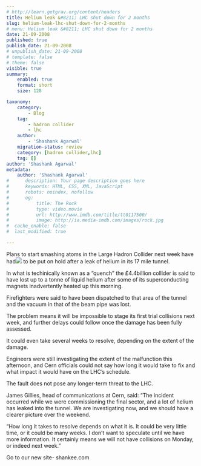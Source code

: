 ```yaml
---
# http://learn.getgrav.org/content/headers
title: Helium leak &#8211; LHC shut down for 2 months
slug: helium-leak-lhc-shut-down-for-2-months
# menu: Helium leak &#8211; LHC shut down for 2 months
date: 21-09-2008
published: true
publish_date: 21-09-2008
# unpublish_date: 21-09-2008
# template: false
# theme: false
visible: true
summary:
    enabled: true
    format: short
    size: 128

taxonomy:
    category:
        - Blog
    tag:
        - hadron collider
        - lhc
    author:
        - 'Shashank Agarwal'
    migration-status: review
    category: [hadron collider,lhc]
    tag: []
author: 'Shashank Agarwal'
metadata:
    author: 'Shashank Agarwal'
#      description: Your page description goes here
#      keywords: HTML, CSS, XML, JavaScript
#      robots: noindex, nofollow
#      og:
#          title: The Rock
#          type: video.movie
#          url: http://www.imdb.com/title/tt0117500/
#          image: http://ia.media-imdb.com/images/rock.jpg
#  cache_enable: false
#  last_modified: true

---
```


Plans to start smashing atoms in the Large Hadron Collider next week have had[![](http://4.bp.blogspot.com/_V2JZuLkPrjQ/SNXW2RMr8uI/AAAAAAAADJo/8aamWo7S3fI/s320/collider3_lg.jpg)](http://4.bp.blogspot.com/_V2JZuLkPrjQ/SNXW2RMr8uI/AAAAAAAADJo/8aamWo7S3fI/s1600-h/collider3_lg.jpg) to be put on hold after a leak of helium in its 17 mile tunnel.

In what is techinically known as a “quench” the £4.4billion collider is said to have lost up to a tonne of liquid helium after some of its superconducting magnets inadvertently heated up this morning.

Firefighters were said to have been dispatched to that area of the tunnel and the vacuum in that of the beam pipe was lost.

The problem means it will be impossible to stage its first trial collisions next week, and further delays could follow once the damage has been fully assessed.

It could even take several weeks to resolve, depending on the extent of the damage.

Engineers were still investigating the extent of the malfunction this afternoon, and Cern officials could not say how long it would take to fix and what impact it would have on the LHC’s schedule.

The fault does not pose any longer-term threat to the LHC.

James Gillies, head of communications at Cern, said: “The incident occurred while we were commissioning the final sector, and a lot of helium has leaked into the tunnel. We are investigating now, and we should have a clearer picture over the weekend.

“How long it takes to resolve depends on what it is. It could be very little time, or it could be many weeks. I don’t want to speculate until we have more information. It certainly means we will not have collisions on Monday, or indeed next week.”

Go to our new site- shankee.com
